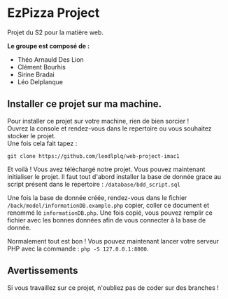 # EzPizza Project
Projet du S2 pour la matière web.  

**Le groupe est composé de :**
- Théo Arnauld Des Lion
- Clément Bourhis
- Sirine Bradai
- Léo Delplanque

## Installer ce projet sur ma machine.

Pour installer ce projet sur votre machine, rien de bien sorcier !  
Ouvrez la console et rendez-vous dans le repertoire ou vous souhaitez stocker le projet.  
Une fois cela fait tapez : 

`git clone https://github.com/leodlplq/web-project-imac1`

Et voilà ! Vous avez téléchargé notre projet. Vous pouvez maintenant initialiser le projet. 
Il faut tout d'abord installer la base de donnée grace au script présent dans le repertoire : `/database/bdd_script.sql`  

Une fois la base de donnée créée, rendez-vous dans le fichier `/back/model/informationDB.example.php` copier, coller ce document et renommé le `informationDB.php`.
Une fois copié, vous pouvez remplir ce fichier avec les bonnes données afin de vous connecter à la base de donnée. 

Normalement tout est bon ! Vous pouvez maintenant lancer votre serveur PHP avec la commande : 
`php -S 127.0.0.1:8000`. 

## Avertissements

Si vous travaillez sur ce projet, n'oubliez pas de coder sur des branches !



